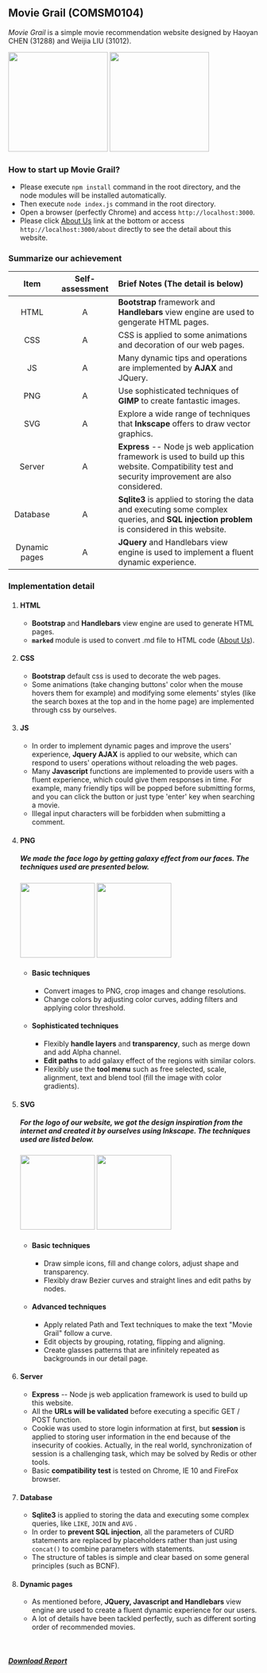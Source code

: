 
## Movie Grail (COMSM0104)
*Movie Grail* is a simple movie recommendation website designed by Haoyan CHEN (31288) and Weijia LIU (31012).
<div class="about_face">
    <img class="img-circle" src="/images/frank-n.png"  width="200" height="200">
    <img class="img-circle about_center" src="/images/ellie-n.png"  width="200" height="200">
</div>


### How to start up **Movie Grail**?

- Please execute `npm install` command in the root directory, and the node modules will be installed automatically.
- Then execute `node index.js` command in the root directory.
- Open a browser (perfectly Chrome) and access `http://localhost:3000`.
- Please click  [About Us](http://localhost:3000/about) link at the bottom or access `http://localhost:3000/about` directly to see the detail about this website.

### Summarize our achievement

|      Item     	| Self-assessment 	|                                                       Brief Notes (The detail is below)                                                      	|
|:-------------:	|:---------------:	|:--------------------------------------------------------------------------------------------------------------------------------------------	|
| HTML          	|        A        	| **Bootstrap** framework and **Handlebars** view engine are used to gengerate HTML pages.                                                             	|
| CSS           	|        A        	| CSS is applied to some animations and decoration of our web pages.                                                                            	|
| JS            	|        A        	| Many dynamic tips and operations are implemented by **AJAX** and JQuery.                                                                         	|
| PNG           	|        A        	| Use sophisticated techniques of **GIMP** to create fantastic images.                                                                            	|
| SVG           	|        A        	| Explore a wide range of techniques that **Inkscape** offers to draw vector graphics.                                                            	|
| Server        	|        A        	| **Express** -- Node js web application framework is used to build up this website. Compatibility test and security improvement are also considered. 	|
| Database      	|        A        	| **Sqlite3** is applied to storing the data and executing some complex queries, and **SQL injection problem** is considered in this website.          	|
| Dynamic pages 	|        A        	| **JQuery** and Handlebars view engine is used to implement a fluent dynamic experience.                                                          	|

### Implementation detail

1. #### HTML
    - **Bootstrap** and **Handlebars** view engine are used to generate HTML pages.
    - **`marked`** module is used to convert .md file to HTML code ([About Us](http://localhost:3000/about)).

2. #### CSS
    - **Bootstrap** default css is used to decorate the web pages.
    - Some animations (take changing buttons' color when the mouse hovers them for example) and modifying some elements' styles (like the search boxes at the top and in the home page) are implemented through css by ourselves.
	
3. #### JS
	- In order to implement dynamic pages and improve the users' experience, **Jquery AJAX** is applied to our website, which can respond to users' operations without reloading the web pages.
	- Many **Javascript** functions are implemented to provide users with a fluent experience, which could give them responses in time. For example, many friendly tips will be popped before submitting forms, and you can click the button or just type 'enter' key when searching a movie.
	- Illegal input characters will be forbidden when submitting a comment. 

4. #### PNG

	##### We made the face logo by getting galaxy effect from our faces. The techniques used are presented below.
	
	<div class="about_face">
		<img  src="/images/frank-n.png"  width="150" height="150">
		<img class="about_center" src="/images/ellie-n.png"  width="150" height="150">
	</div>
	
	- #### **Basic techniques**	
		- Convert images to PNG, crop images and change resolutions.
		- Change colors by adjusting color curves, adding filters and applying color threshold.
	- #### **Sophisticated techniques**	
		- Flexibly **handle layers** and **transparency**, such as merge down and add Alpha channel.
		- **Edit paths** to add galaxy effect of the regions with similar colors.
		- Flexibly use the **tool menu** such as free selected, scale, alignment, text and blend tool (fill the image with color gradients).

5. #### SVG

	##### For the logo of our website, we got the design inspiration from the internet and created it by ourselves using Inkscape. The techniques used are listed below.
	<div class="about_svg">
		<img  src="/images/LOGO_footer.png"  height="150">
		<img  class="about_center" src="/images/mdetail-info-bg.png"  height="150">
	</div>
	
	- #### **Basic techniques**
		- Draw simple icons, fill and change colors, adjust shape and transparency.
		- Flexibly draw Bezier curves and straight lines and edit paths by nodes.
	- #### **Advanced techniques**
		- Apply related Path and Text techniques to make the text "Movie Grail" follow a curve.
		- Edit objects by grouping, rotating, flipping and aligning.
		- Create glasses patterns that are infinitely repeated as backgrounds in our detail page.

6. #### Server
	- **Express** -- Node js web application framework is used to build up this website.
	- All the **URLs will be validated** before executing a specific GET / POST function.
	- Cookie was used to store login information at first, but **session** is applied to storing user information in the end because of the insecurity of cookies. Actually, in the real world, synchronization of session is a challenging task, which may be solved by Redis or other tools.
	- Basic **compatibility test** is tested on Chrome, IE 10 and FireFox browser.
	
7. #### Database
	- **Sqlite3** is applied to storing the data and executing some complex queries, like `LIKE`, `JOIN` and `AVG` .
	- In order to **prevent SQL injection**, all the parameters of CURD statements are replaced by placeholders rather than just using `concat()` to combine parameters with statements.
	- The structure of tables is simple and clear based on some general principles (such as BCNF).

8. #### Dynamic pages
	- As mentioned before, **JQuery, Javascript and Handlebars** view engine are used to create a fluent dynamic experience for our users. 
	- A lot of details have been tackled perfectly, such as different sorting order of recommended movies.
	
	
<br/>

##### [Download Report](http://localhost:3000/webtech-report.pdf)
	




















































 

































































































































































































































































































































































